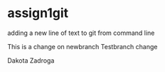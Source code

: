 # assign1git

adding a new line of text to git from command line

This is a change on newbranch
Testbranch change

Dakota Zadroga
